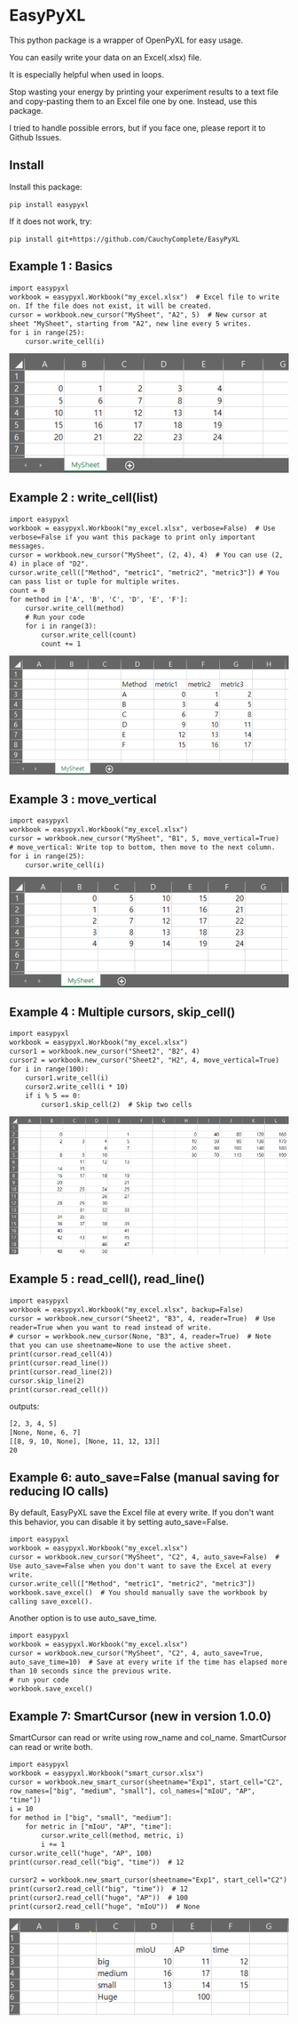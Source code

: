 # EasyPyXL
 This python package is a wrapper of OpenPyXL for easy usage.

You can easily write your data on an Excel(.xlsx) file.

It is especially helpful when used in loops.

Stop wasting your energy by printing your experiment results to a text file and copy-pasting them to an Excel file one by one. Instead, use this package.

I tried to handle possible errors, but if you face one, please report it to Github Issues.

## Install
Install this package:

```pip install easypyxl```

If it does not work, try:

```pip install git+https://github.com/CauchyComplete/EasyPyXL```

## Example 1 : Basics
```angular2html
import easypyxl
workbook = easypyxl.Workbook("my_excel.xlsx")  # Excel file to write on. If the file does not exist, it will be created.
cursor = workbook.new_cursor("MySheet", "A2", 5)  # New cursor at sheet "MySheet", starting from "A2", new line every 5 writes.
for i in range(25):
    cursor.write_cell(i)
```
![ex1](https://github.com/CauchyComplete/EasyPyXL/blob/main/images/ex1.png?raw=true)

## Example 2 : write_cell(list)
```angular2html
import easypyxl
workbook = easypyxl.Workbook("my_excel.xlsx", verbose=False)  # Use verbose=False if you want this package to print only important messages. 
cursor = workbook.new_cursor("MySheet", (2, 4), 4)  # You can use (2, 4) in place of "D2".
cursor.write_cell(["Method", "metric1", "metric2", "metric3"]) # You can pass list or tuple for multiple writes.
count = 0
for method in ['A', 'B', 'C', 'D', 'E', 'F']:
    cursor.write_cell(method)
    # Run your code
    for i in range(3):
        cursor.write_cell(count)
        count += 1
```
![ex2](https://github.com/CauchyComplete/EasyPyXL/blob/main/images/ex2.png?raw=true)

## Example 3 : move_vertical
```angular2html
import easypyxl
workbook = easypyxl.Workbook("my_excel.xlsx")
cursor = workbook.new_cursor("MySheet", "B1", 5, move_vertical=True)  # move_vertical: Write top to bottom, then move to the next column.
for i in range(25):
    cursor.write_cell(i)
```
![ex3](https://github.com/CauchyComplete/EasyPyXL/blob/main/images/ex3.png?raw=true)

## Example 4 : Multiple cursors, skip_cell()
```angular2html
import easypyxl
workbook = easypyxl.Workbook("my_excel.xlsx")
cursor1 = workbook.new_cursor("Sheet2", "B2", 4)
cursor2 = workbook.new_cursor("Sheet2", "H2", 4, move_vertical=True)
for i in range(100):
    cursor1.write_cell(i)
    cursor2.write_cell(i * 10)
    if i % 5 == 0:
        cursor1.skip_cell(2)  # Skip two cells
```
![ex4](https://github.com/CauchyComplete/EasyPyXL/blob/main/images/ex4.png?raw=true)

## Example 5 : read_cell(), read_line()
```angular2html
import easypyxl
workbook = easypyxl.Workbook("my_excel.xlsx", backup=False)
cursor = workbook.new_cursor("Sheet2", "B3", 4, reader=True)  # Use reader=True when you want to read instead of write. 
# cursor = workbook.new_cursor(None, "B3", 4, reader=True)  # Note that you can use sheetname=None to use the active sheet.
print(cursor.read_cell(4))
print(cursor.read_line())
print(cursor.read_line(2))
cursor.skip_line(2)
print(cursor.read_cell())
```
outputs:
```angular2html
[2, 3, 4, 5]
[None, None, 6, 7]
[[8, 9, 10, None], [None, 11, 12, 13]]
20
```

## Example 6: auto_save=False (manual saving for reducing IO calls)
By default, EasyPyXL save the Excel file at every write. If you don't want this behavior, you can disable it by setting auto_save=False.
```angular2html
import easypyxl
workbook = easypyxl.Workbook("my_excel.xlsx")
cursor = workbook.new_cursor("MySheet", "C2", 4, auto_save=False)  # Use auto_save=False when you don't want to save the Excel at every write.
cursor.write_cell(["Method", "metric1", "metric2", "metric3"])
workbook.save_excel()  # You should manually save the workbook by calling save_excel().
```

Another option is to use auto_save_time. 
```angular2html
import easypyxl
workbook = easypyxl.Workbook("my_excel.xlsx")  
cursor = workbook.new_cursor("MySheet", "C2", 4, auto_save=True, auto_save_time=10)  # Save at every write if the time has elapsed more than 10 seconds since the previous write.
# run your code
workbook.save_excel()
```

## Example 7: SmartCursor (new in version 1.0.0)
SmartCursor can read or write using row_name and col_name. SmartCursor can read or write both.
```angular2html
import easypyxl
workbook = easypyxl.Workbook("smart_cursor.xlsx")
cursor = workbook.new_smart_cursor(sheetname="Exp1", start_cell="C2", row_names=["big", "medium", "small"], col_names=["mIoU", "AP", "time"])
i = 10
for method in ["big", "small", "medium"]:
    for metric in ["mIoU", "AP", "time"]:
        cursor.write_cell(method, metric, i)
        i += 1
cursor.write_cell("huge", "AP", 100)
print(cursor.read_cell("big", "time"))  # 12

cursor2 = workbook.new_smart_cursor(sheetname="Exp1", start_cell="C2")
print(cursor2.read_cell("big", "time"))  # 12
print(cursor2.read_cell("huge", "AP"))  # 100
print(cursor2.read_cell("huge", "mIoU"))  # None
```
![ex7](https://github.com/CauchyComplete/EasyPyXL/blob/main/images/ex7.png?raw=true)
